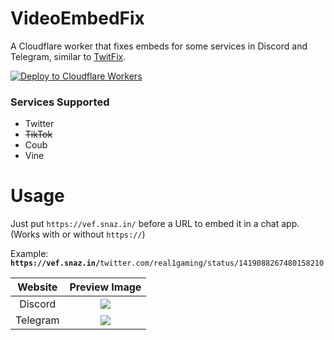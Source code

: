 # VideoEmbedFix
A Cloudflare worker that fixes embeds for some services in Discord and Telegram, similar to [TwitFix](https://github.com/robinuniverse/TwitFix).

[![Deploy to Cloudflare Workers](https://deploy.workers.cloudflare.com/button)](https://deploy.workers.cloudflare.com/?url=https://github.com/Snazzah/VideoEmbedFix)

### Services Supported
- Twitter
- ~~TikTok~~
- Coub
- Vine

# Usage
Just put `https://vef.snaz.in/` before a URL to embed it in a chat app. (Works with or without `https://`)

Example: **`https://vef.snaz.in/`**`twitter.com/real1gaming/status/1419088267480158210`

| Website | Preview Image |
|:-:|:-:|
| Discord | ![](https://get.snaz.in/2RGPqZ8.png) |
| Telegram | ![](https://get.snaz.in/3NTNJX9.png) |
